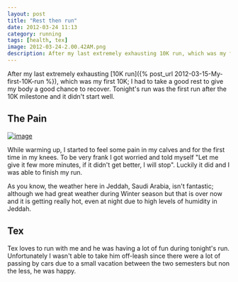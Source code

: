 ```yaml
---
layout: post
title: "Rest then run"
date: 2012-03-24 11:13
category: running
tags: [health, tex]
image: 2012-03-24-2.00.42AM.png
description: After my last extremely exhausting 10K run, which was my first 10K; I had to take a good rest to give my body a good chance to recover. Tonight's run was the first run after the 10K milestone and it didn't start well.
---
```


After my last extremely exhausting [10K run]({% post_url 2012-03-15-My-first-10K-run %}), which was my first 10K; I had to take a good rest to give my body a good chance to recover. Tonight's run was the first run after the 10K milestone and it didn't start well.

## The Pain

[![image](http://yraffah.com/assets/2012-03-24-2.00.42AM.png "Tonight's Run")](http://yraffah.com/assets/2012-03-24-2.00.42AM.png)

While warming up, I started to feel some pain in my calves and for the first time in my knees. To be very frank I got worried and told myself "Let me give it few more minutes, if it didn't get better, I will stop". Luckily it did and I was able to finish my run.

As you know, the weather here in Jeddah, Saudi Arabia, isn't fantastic; although we had great weather during Winter season but that is over now and it is getting really hot, even at night due to high levels of humidity in Jeddah.

## Tex

Tex loves to run with me and he was having a lot of fun during tonight's run. Unfortunately I wasn't able to take him off-leash since there were a lot of passing by cars due to a small vacation between the two semesters but non the less, he was happy.

